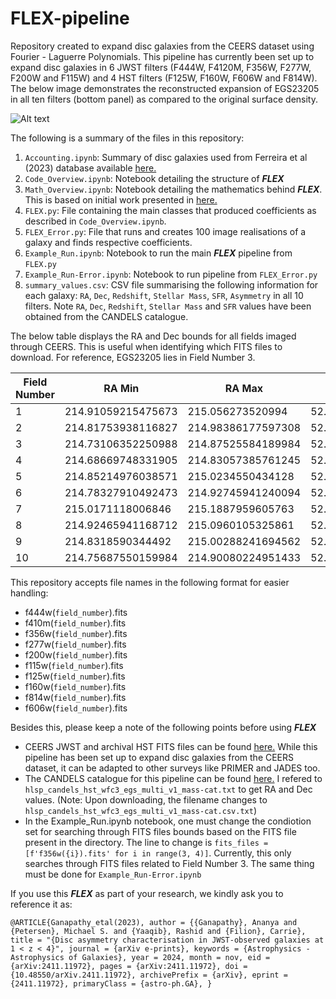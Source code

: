 # FLEX-pipeline

Repository created to expand disc galaxies from the CEERS dataset using Fourier - Laguerre Polynomials. This pipeline has currently been set up to expand disc galaxies in 6 JWST filters (F444W, F4120M, F356W, F277W, F200W and F115W) and 4 HST filters (F125W, F160W, F606W and F814W). The below image demonstrates the reconstructed expansion of EGS23205 in all ten filters (bottom panel) as compared to the original surface density. 

![Alt text](Paper_Grid.png)

The following is a summary of the files in this repository:

1. `Accounting.ipynb`: Summary of disc galaxies used from Ferreira et al (2023) database available [here.](https://github.com/astroferreira/CEERS_EPOCHS_MORPHO/tree/main)
2. `Code_Overview.ipynb`: Notebook detailing the structure of ***FLEX***
3. `Math_Overview.ipynb`: Notebook detailing the mathematics behind ***FLEX***. This is based on initial work presented in [here.](https://ui.adsabs.harvard.edu/abs/2021MNRAS.501.5408W/abstract)
4. `FLEX.py`: File containing the main classes that produced coefficients as described in `Code_Overview.ipynb`. 
5. `FLEX_Error.py`: File that runs and creates 100 image realisations of a galaxy and finds respective coefficients. 
6. `Example_Run.ipynb`: Notebook to run the main ***FLEX*** pipeline from `FLEX.py`
7. `Example_Run-Error.ipynb`: Notebook to run pipeline from `FLEX_Error.py`
8. `summary_values.csv`: CSV file summarising the following information for each galaxy: `RA`, `Dec`, `Redshift`, `Stellar Mass`, `SFR`, `Asymmetry` in all 10 filters. Note `RA`, `Dec`, `Redshift`, `Stellar Mass` and `SFR` values have been obtained from the CANDELS catalogue. 

The below table displays the RA and Dec bounds for all fields imaged through CEERS. This is useful when identifying which FITS files to download. For reference, EGS23205 lies in Field Number 3. 

| Field Number | RA Min             | RA Max            | Dec Min            | Dec Max            |
|--------------|--------------------|-------------------|--------------------|--------------------|
|      1       | 214.91059215475673 | 215.056273520994  | 52.93102145859292  | 53.02419052250401  |
|      2       | 214.81753938116827 | 214.98386177597308| 52.85612163208139  | 52.960766480428575 |
|      3       | 214.73106352250988 | 214.87525584189984| 52.80452870656189  | 52.897129917558054 |
|      4       | 214.68669748331905 | 214.83057385761245| 52.72184280085484  | 52.81446001663214  |
|      5       | 214.85214976038571 | 215.0234550434128 | 52.8417542533767   | 52.94983314050119  |
|      6       | 214.78327910492473 | 214.92745941240094| 52.786128133664604 | 52.878710410117094 |
|      7       | 215.0171118006846  | 215.1887959605763 | 52.90148470657302  | 53.00951454702593  |
|      8       | 214.92465941168712 | 215.0960105325861 | 52.83745618649953  | 52.94551386733736  |
|      9       | 214.8318590344492  | 215.00288241694562| 52.77475611977953  | 52.88284114363774  |
|      10      | 214.75687550159984 | 214.90080224951433| 52.717112379883616 | 52.80970419115057  |

This repository accepts file names in the following format for easier handling:

- f444w(`field_number`).fits
- f410m(`field_number`).fits
- f356w(`field_number`).fits
- f277w(`field_number`).fits
- f200w(`field_number`).fits
- f115w(`field_number`).fits
- f125w(`field_number`).fits
- f160w(`field_number`).fits
- f814w(`field_number`).fits
- f606w(`field_number`).fits

Besides this, please keep a note of the following points before using ***FLEX***

- CEERS JWST and archival HST FITS files can be found [here.](https://ceers.github.io/dr05.html) While this pipeline has been set up to expand disc galaxies from the CEERS dataset, it can be adapted to other surveys like PRIMER and JADES too. 
- The CANDELS catalogue for this pipeline can be found [here.](https://archive.stsci.edu/hlsp/candels/egs-catalogs) I refered to `hlsp_candels_hst_wfc3_egs_multi_v1_mass-cat.txt` to get RA and Dec values. (Note: Upon downloading, the filename changes to `hlsp_candels_hst_wfc3_egs_multi_v1_mass-cat.csv.txt`)
- In the Example_Run.ipynb notebook, one must change the condiotion set for searching through FITS files bounds based on the FITS file present in the directory. The line to change is `fits_files = [f'f356w({i}).fits' for i in range(3, 4)]`. Currently, this only searches through FITS files related to Field Number 3. The same thing must be done for `Example_Run-Error.ipynb`

If you use this ***FLEX*** as part of your research, we kindly ask you to reference it as:

`@ARTICLE{Ganapathy_etal(2023),
       author = {{Ganapathy}, Ananya and {Petersen}, Michael S. and {Yaaqib}, Rashid and {Filion}, Carrie},
        title = "{Disc asymmetry characterisation in JWST-observed galaxies at 1 < z < 4}",
      journal = {arXiv e-prints},
     keywords = {Astrophysics - Astrophysics of Galaxies},
         year = 2024,
        month = nov,
          eid = {arXiv:2411.11972},
        pages = {arXiv:2411.11972},
          doi = {10.48550/arXiv.2411.11972},
archivePrefix = {arXiv},
       eprint = {2411.11972},
 primaryClass = {astro-ph.GA},
}`